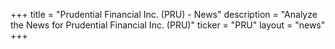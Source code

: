 +++
title = "Prudential Financial Inc. (PRU) - News"
description = "Analyze the News for Prudential Financial Inc. (PRU)"
ticker = "PRU"
layout = "news"
+++

